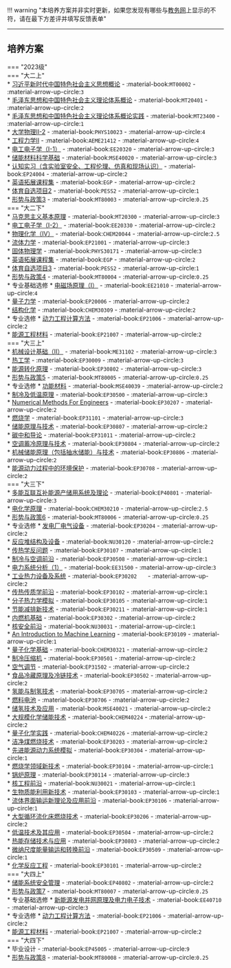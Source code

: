 !!! warning "本培养方案并非实时更新，如果您发现有哪些与[教务网](https://my.cqu.edu.cn)上显示的不符，请在最下方差评并填写反馈表单"

---

## 培养方案  

=== "2023级"  
    === "大二上"  
        * [习近平新时代中国特色社会主义思想概论](../../../课程/习近平新时代中国特色社会主义思想概论.md) - :material-book:`MT00002` - :material-arrow-up-circle:`3`  
        * [毛泽东思想和中国特色社会主义理论体系概论](../../../课程/毛泽东思想和中国特色社会主义理论体系概论.md) - :material-book:`MT20401` - :material-arrow-up-circle:`2`  
        * [毛泽东思想和中国特色社会主义理论体系概论实践](../../../课程/毛泽东思想和中国特色社会主义理论体系概论实践.md) - :material-book:`MT23400` - :material-arrow-up-circle:`1`  
        * [大学物理Ⅱ-2](../../../课程/大学物理.md) - :material-book:`PHYS10023` - :material-arrow-up-circle:`4`  
        * [工程力学Ⅱ](../../../课程/工程力学.md) - :material-book:`AEME21412` - :material-arrow-up-circle:`4`  
        * [电工电子学（Ⅰ-1）](../../../课程/电工电子学.md) - :material-book:`EE20320` - :material-arrow-up-circle:`3`  
        * [储能材料科学基础](../../../课程/储能材料科学基础.md) - :material-book:`MSE40020` - :material-arrow-up-circle:`3`  
        * [认知实习（含实验室安全、工程伦理、仿真和现场认识）](../../../课程/认知实习.md) - :material-book:`EP24004` - :material-arrow-up-circle:`2`  
        * [英语拓展课程集](../../../课程/英语.md) - :material-book:`EGP` - :material-arrow-up-circle:`2`  
        * [体育自选项目2](../../../课程/体育/index.md) - :material-book:`PESS2` - :material-arrow-up-circle:`1`  
        * [形势与政策3](../../../课程/形势与政策.md) - :material-book:`MT80003` - :material-arrow-up-circle:`0.25`  
    === "大二下"  
        * [马克思主义基本原理](../../../课程/马克思主义基本原理.md) - :material-book:`MT20300` - :material-arrow-up-circle:`3`  
        * [电工电子学（Ⅰ-2）](../../../课程/电工电子学.md) - :material-book:`EE20330` - :material-arrow-up-circle:`2`  
        * [物理化学（Ⅳ）](../../../课程/物理化学.md) - :material-book:`CHEM20044` - :material-arrow-up-circle:`2.5`  
        * [流体力学](../../../课程/流体力学.md) - :material-book:`EP21001` - :material-arrow-up-circle:`3`  
        * [固体物理学](../../../课程/固体物理学.md) - :material-book:`PHYS30171` - :material-arrow-up-circle:`3`  
        * [英语拓展课程集](../../../课程/英语.md) - :material-book:`EGP` - :material-arrow-up-circle:`2`  
        * [体育自选项目3](../../../课程/体育/index.md) - :material-book:`PESS2` - :material-arrow-up-circle:`1`  
        * [形势与政策4](../../../课程/形势与政策.md) - :material-book:`MT80004` - :material-arrow-up-circle:`0.25`  
        * 专业基础选修
            * [电磁场原理（I）](../../../课程/电磁场原理.md) - :material-book:`EE21010` - :material-arrow-up-circle:`4`  
            * [量子力学](../../../课程/量子力学.md) - :material-book:`EP20006` - :material-arrow-up-circle:`2`  
            * [结构化学](../../../课程/结构化学.md) - :material-book:`CHEM30309` - :material-arrow-up-circle:`2`  
        * 专业选修
            * [动力工程计算方法](../../../课程/动力工程计算方法.md) - :material-book:`EP21006` - :material-arrow-up-circle:`2`  
            * [能源工程材料](../../../课程/能源工程材料.md) - :material-book:`EP21007` - :material-arrow-up-circle:`2`  
    === "大三上"  
        * [机械设计基础（Ⅱ）](../../../课程/机械设计基础.md) - :material-book:`ME31102` - :material-arrow-up-circle:`3`  
        * [热工学](../../../课程/热工学.md) - :material-book:`EP30009` - :material-arrow-up-circle:`3`  
        * [能源转化原理](../../../课程/能源转化原理.md) - :material-book:`EP30802` - :material-arrow-up-circle:`3`  
        * [形势与政策5](../../../课程/形势与政策.md) - :material-book:`MT80005` - :material-arrow-up-circle:`0.25`  
        * 专业选修
            * [功能材料](../../../课程/功能材料.md) - :material-book:`MSE40039` - :material-arrow-up-circle:`2`  
            * [制冷及低温原理](../../../课程/制冷及低温原理.md) - :material-book:`EP30500` - :material-arrow-up-circle:`3`  
            * [Numerical Methods For Engineers](../../../课程/Numerical%20Methods%20For%20Engineers.md) - :material-book:`EP30207` - :material-arrow-up-circle:`2`  
            * [燃烧学](../../../课程/燃烧学.md) - :material-book:`EP31101` - :material-arrow-up-circle:`3`  
            * [储能原理与技术](../../../课程/储能原理与技术.md) - :material-book:`EP30807` - :material-arrow-up-circle:`2`  
            * [碳中和导论](../../../课程/碳中和导论.md) - :material-book:`EP31011` - :material-arrow-up-circle:`2`  
            * [空调蓄冷原理与技术](../../../课程/空调蓄冷原理与技术.md) - :material-book:`EP30804` - :material-arrow-up-circle:`2`  
            * [机械储能原理（包括抽水储能）与技术](../../../课程/机械储能原理与技术.md) - :material-book:`EP30806` - :material-arrow-up-circle:`2`  
            * [能源动力过程中的环境保护](../../../课程/能源动力过程中的环境保护.md) - :material-book:`EP30708` - :material-arrow-up-circle:`2`  
    === "大三下"  
        * [多能互联互补能源产储用系统及理论](../../../课程/多能互联互补能源产储用系统及理论.md) - :material-book:`EP40801` - :material-arrow-up-circle:`3`  
        * [电化学原理](../../../课程/电化学原理.md) - :material-book:`CHEM30210` - :material-arrow-up-circle:`2.5`  
        * [形势与政策6](../../../课程/形势与政策.md) - :material-book:`MT80006` - :material-arrow-up-circle:`0.25`  
        * 专业选修
            * [发电厂电气设备](../../../课程/发电厂电气设备.md) - :material-book:`EP30204` - :material-arrow-up-circle:`2`  
            * [反应堆结构及设备](../../../课程/反应堆结构及设备.md) - :material-book:`NU30120` - :material-arrow-up-circle:`2`  
            * [传热学反问题](../../../课程/传热学反问题.md) - :material-book:`EP30107` - :material-arrow-up-circle:`1`  
            * [制冷与空调前沿](../../../课程/制冷与空调前沿.md) - :material-book:`EP30508` - :material-arrow-up-circle:`1`  
            * [电力系统分析（1）](../../../课程/电力系统分析.md) - :material-book:`EE31500` - :material-arrow-up-circle:`3`  
            * [工业热力设备及系统](../../../课程/工业热力设备及系统.md) - :material-book:`EP30202	` - :material-arrow-up-circle:`2`  
            * [传热传质学前沿](../../../课程/传热传质学前沿.md) - :material-book:`EP30102` - :material-arrow-up-circle:`1`  
            * [分子热力学模拟](../../../课程/分子热力学模拟.md) - :material-book:`EP30105` - :material-arrow-up-circle:`1`  
            * [节能减排新技术](../../../课程/节能减排新技术.md) - :material-book:`EP30211` - :material-arrow-up-circle:`1`  
            * [内燃机基础](../../../课程/内燃机基础.md) - :material-book:`EP30302` - :material-arrow-up-circle:`2`  
            * [核安全前沿](../../../课程/核安全前沿.md) - :material-book:`NU30031` - :material-arrow-up-circle:`1`  
            * [An Introduction to Machine Learning](../../../课程/An%20Introduction%20to%20Machine%20Learning.md) - :material-book:`EP30109` - :material-arrow-up-circle:`1`  
            * [量子化学基础](../../../课程/量子化学基础.md) - :material-book:`CHEM30321` - :material-arrow-up-circle:`2`  
            * [制冷压缩机](../../../课程/制冷压缩机.md) - :material-book:`EP30501` - :material-arrow-up-circle:`2`  
            * [空气调节](../../../课程/空气调节.md) - :material-book:`EP31502` - :material-arrow-up-circle:`2`  
            * [食品冷藏原理及冷链技术](../../../课程/食品冷藏原理及冷链技术.md) - :material-book:`EP30502` - :material-arrow-up-circle:`2`  
            * [氢能与制氢技术](../../../课程/氢能与制氢技术.md) - :material-book:`EP30705` - :material-arrow-up-circle:`2`  
            * [燃料电池](../../../课程/燃料电池.md) - :material-book:`EP30706` - :material-arrow-up-circle:`2`  
            * [储氢技术及应用](../../../课程/储氢技术及应用.md) - :material-book:`MSE40021` - :material-arrow-up-circle:`2`  
            * [大规模化学储能技术](../../../课程/大规模化学储能技术.md) - :material-book:`CHEM40224` - :material-arrow-up-circle:`2`  
            * [量子化学实践](../../../课程/量子化学实践.md) - :material-book:`CHEM40226` - :material-arrow-up-circle:`2`  
            * [洁净煤燃烧技术](../../../课程/洁净煤燃烧技术.md) - :material-book:`EP30203` - :material-arrow-up-circle:`2`  
            * [先进能源动力系统模拟](../../../课程/先进能源动力系统模拟.md) - :material-book:`EP30304` - :material-arrow-up-circle:`1`  
            * [燃烧学领域新技术](../../../课程/燃烧学领域新技术.md) - :material-book:`EP30104` - :material-arrow-up-circle:`1`  
            * [锅炉原理](../../../课程/锅炉原理.md) - :material-book:`EP30114` - :material-arrow-up-circle:`3`  
            * [核工程前沿](../../../课程/核工程前沿.md) - :material-book:`NU30021` - :material-arrow-up-circle:`1`  
            * [生物质能利用新技术](../../../课程/生物质能利用新技术.md) - :material-book:`EP30103` - :material-arrow-up-circle:`1`  
            * [流体界面输运新理论及应用前沿](../../../课程/流体界面输运新理论及应用前沿.md) - :material-book:`EP30106` - :material-arrow-up-circle:`1`  
            * [大型循环流化床燃烧技术](../../../课程/大型循环流化床燃烧技术.md) - :material-book:`EP30206` - :material-arrow-up-circle:`2`  
            * [低温技术及其应用](../../../课程/低温技术及其应用.md) - :material-book:`EP30504` - :material-arrow-up-circle:`2`  
            * [热能存储技术与应用](../../../课程/热能存储技术与应用.md) - :material-book:`EP30803` - :material-arrow-up-circle:`2`  
            * [微纳尺度能量输运和转换前沿](../../../课程/微纳尺度能量输运和转换前沿.md) - :material-book:`EP30509` - :material-arrow-up-circle:`1`  
            * [化学反应工程](../../../课程/化学反应工程.md) - :material-book:`EP30101` - :material-arrow-up-circle:`2`  
    === "大四上"  
        * [储能系统安全管理](../../../课程/储能系统安全管理.md) - :material-book:`EP40802` - :material-arrow-up-circle:`2`  
        * [形势与政策7](../../../课程/形势与政策.md) - :material-book:`MT80007` - :material-arrow-up-circle:`0.25`  
        * 专业基础选修
            * [新能源发电并网原理及电力电子技术](../../../课程/新能源发电并网原理及电力电子技术.md) - :material-book:`EE40710` - :material-arrow-up-circle:`3`  
        * 专业选修
            * [动力工程计算方法](../../../课程/动力工程计算方法.md) - :material-book:`EP21006` - :material-arrow-up-circle:`2`  
            * [能源工程材料](../../../课程/能源工程材料.md) - :material-book:`EP21007` - :material-arrow-up-circle:`2`  
    === "大四下"  
        * 毕业设计 - :material-book:`EP45005` - :material-arrow-up-circle:`9`  
        * [形势与政策8](../../../课程/形势与政策.md) - :material-book:`MT80008` - :material-arrow-up-circle:`0.25`  